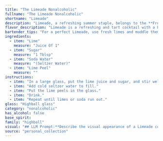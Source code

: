 ```yaml
---
title: "The Limeade Nonalcoholic"
fullname: "The Limeade Nonalcoholic"
shortname: "Limeade"
description: "Limeade, a refreshing summer staple, belongs to the **Fruity Fizz** cocktail family. Its origins are debated, likely originating in the Caribbean or Southeast Asia, where limes are abundant.  It's a simple yet timeless combination of lime juice, sugar, soda water, and a touch of lime peel for aroma. "
flavor_description: "Limeade is a refreshing and tart cocktail with a bright, citrusy flavor.  The lime juice provides a sharp, tangy acidity, while the sugar balances it with a sweet touch. The soda water adds a light and bubbly texture, creating a refreshing and thirst-quenching experience.  A hint of lime peel provides an aromatic complexity, enhancing the overall citrusy profile. "
bartender_tips: "For a perfect Limeade, use fresh limes and muddle them gently to release oils for aroma.  Use a good quality sugar for sweetness and adjust to your taste.  Chill your soda water beforehand for a refreshing drink.  A simple garnish of a lime wheel or a twist of lime peel adds a beautiful touch. "
ingredients:
  - item: "Lime"
    measure: "Juice Of 1"
  - item: "Sugar"
    measure: "1 Tblsp"
  - item: "Soda Water"
    measure: "(Seltzer Water)"
  - item: "Lime Peel"
    measure: ""
instructions:
  - item: "In a large glass, put the lime juice and sugar, and stir well."
  - item: "Add cold seltzer water to fill."
  - item: "Put the lime peels in the glass."
  - item: "Drink."
  - item: "Repeat until limes or soda run out."
glass: "Highball glass"
category: "nonalcoholic"
has_alcohol: false
base_spirit:
family: "highball"
visual: "## LLM Prompt:**Describe the visual appearance of a Limeade cocktail. Use vivid language and imagery to capture its refreshing, vibrant nature. Consider the following elements:*** **Color:** What shades of green and yellow dominate the drink? Are there any hints of other colors from the lime peel?* **Texture:** Is the drink clear and sparkling, or does it have a more cloudy consistency? How does the ice affect the appearance?* **Garnish:**  Describe the lime peel garnish. Is it a simple twist, a wheel, or something more elaborate? How does it interact with the drink?* **Overall impression:** Convey the refreshing and summery vibe of the Limeade through your description. **Example:** Imagine a tall glass filled with a vibrant, sun-kissed green liquid, shimmering with tiny bubbles from the soda water. It's a symphony of citrus hues, ranging from the palest yellow to a verdant emerald. A delicate, almost translucent lime peel curls gracefully at the rim, its fragrant oil mingling with the sweet aroma of the drink.  The ice cubes clink gently against the glass, their frosted edges reflecting the light like miniature diamonds. "
source: "personal_collection"
---
```


